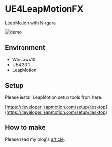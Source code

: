 # UE4LeapMotionFX

LeapMotion with Niagara

![demo](https://user-images.githubusercontent.com/947953/75161892-e4c75600-575f-11ea-9375-fd819e7803d2.gif)

## Environment

- Windows10
- UE4.23.1
- LeapMotion

## Setup

Please install LeapMotion setup tools from here.

[https://developer.leapmotion.com/setup/desktop](https://developer.leapmotion.com/setup/desktop)

## How to make

Please read my blog's [article](https://takumifukasawa.hatenablog.com/entry/leapmotion-niagara).